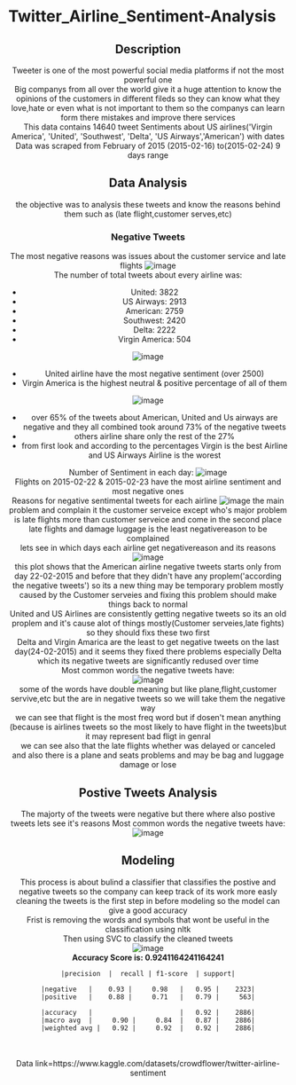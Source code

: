 # Twitter_Airline_Sentiment-Analysis

<div align="center" ![image](https://user-images.githubusercontent.com/94745919/234140927-fd752321-8338-4d2b-8cfa-a81dc3bbc85f.png) /div>

## Description
Tweeter is one of the most powerful social media platforms if not the most powerful one
</br>
Big companys from all over the world give it a huge attention to know the opinions of the customers in different fileds so they can know what they love,hate or even what is not important to them so the companys can learn form there mistakes and improve there services 
</br>
This data contains 14640 tweet Sentiments about US airlines('Virgin America', 'United', 'Southwest', 'Delta', 'US Airways','American') with dates 
</br>
Data was scraped from February of 2015 (2015-02-16) to(2015-02-24) 9 days range
</br>
## Data Analysis
the objective was to analysis these tweets and know the reasons behind them such as (late flight,customer serves,etc)
</br>
### Negative Tweets
The most negative reasons was issues about the customer service and late flights 
![image](https://user-images.githubusercontent.com/94745919/234127521-69e5c18f-8241-451c-bf52-31816c9c5eb4.png)
</br>
The number of total tweets about every airline was:
</br>
* United:            3822
* US Airways:        2913
* American:          2759
* Southwest:         2420
* Delta:             2222
* Virgin America:     504

![image](https://user-images.githubusercontent.com/94745919/234128501-002de867-b0da-4bcd-baff-b326aeda1304.png)
* United airline have the most negative sentiment (over 2500)
* Virgin America is the highest neutral & positive percentage of all of them

![image](https://user-images.githubusercontent.com/94745919/234134808-9e50f46b-0ed8-49a5-8aa7-b2612c7b8018.png)

* over 65% of the tweets about American, United and Us airways are negative and they all combined took around 73% of the negative tweets
* others airline share only the rest of the 27%
* from first look and according to the percentages Virgin is the best Airline and US Airways Airline is the worest

Number of Sentiment in each day:
![image](https://user-images.githubusercontent.com/94745919/234131383-17137125-2228-4854-bf80-2f8902188f3c.png)
</br>
Flights on 2015-02-22 & 2015-02-23 have the most airline sentiment and most negative ones
</br>
Reasons for negative sentimental tweets for each airline
![image](https://user-images.githubusercontent.com/94745919/234135343-c60f9605-f8ab-40a9-987e-c4c44a3a16bf.png)
the main problem and complain it the customer serveice except who's major problem is late flights more than customer serveice and come in the second place late flights and damage luggage is the least negativereason to be complained
</br>
lets see in which days each airline get negativereason and its reasons
![image](https://user-images.githubusercontent.com/94745919/234135542-c9cf8719-66ae-4504-adb5-90380ade9734.png)
</br>
this plot shows that the American airline negative tweets starts only from day 22-02-2015 and before that they didn't have any proplem('according the negative tweets') so its a new thing may be temporary problem mostly caused by the Customer serveies and fixing this problem should make things back to normal
</br>
United and US Airlines are consistently getting negative tweets so its an old proplem and it's cause alot of things mostly(Customer serveies,late fights) so they should fixs these two first
</br>
Delta and Virgin Amarica are the least to get negative tweets on the last day(24-02-2015) and it seems they fixed there problems especially Delta which its negative tweets are significantly redused over time
</br>
Most common words the negative tweets have:
</br>
![image](https://user-images.githubusercontent.com/94745919/234135767-ac147efb-036f-47dd-b158-1095e5d81170.png)
</br>
some of the words have double meaning but like plane,flight,customer servive,etc but the are in negative tweets so we will take them the negative way
</br>
we can see that flight is the most freq word but if dosen't mean anything (because is airlines tweets so the most likely to have flight in the tweets)but it may represent bad fligt in genral
</br>
we can see also that the late flights whether was delayed or canceled
</br>
and also there is a plane and seats problems and may be bag and luggage damage or lose
## Postive Tweets Analysis
The majorty of the tweets were negative but there where also postive tweets lets see it's reasons
Most common words the negative tweets have:
</br>
![image](https://user-images.githubusercontent.com/94745919/234135945-c48a8b0c-3591-49cc-8a63-ab540668d9e3.png)
</br>
## Modeling
This process is about bulind a classifier that classifies the postive and negative tweets so the company can keep track of its work more easly
</br>
cleaning the tweets is the first step in before modeling so the model can give a good accuracy 
</br>
Frist is removing the words and symbols that wont be useful in the classification using nltk
</br>
Then using SVC to classify the cleaned tweets
</br>
![image](https://user-images.githubusercontent.com/94745919/234137758-c9166300-49c9-4a58-87ad-2ab745c9a7f0.png)
</br>
**Accuracy Score is: 0.9241164241164241**

    |precision  |  recall | f1-score  | support|

    |negative   |    0.93 |     0.98   |   0.95 |    2323|
    |positive   |    0.88 |     0.71   |   0.79 |     563|

    |accuracy   |                      |   0.92 |    2886|
    |macro avg  |     0.90 |     0.84  |   0.87 |    2886|
    |weighted avg |   0.92 |     0.92  |   0.92 |    2886|

</br>
</br>
Data link=https://www.kaggle.com/datasets/crowdflower/twitter-airline-sentiment
